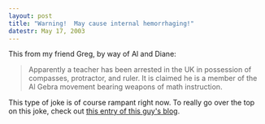 ```yaml
---
layout: post
title: "Warning!  May cause internal hemorrhaging!"
datestr: May 17, 2003
---
```


This from my friend Greg, by way of Al and Diane:
<blockquote>Apparently a teacher has been arrested in the UK in possession of compasses, protractor, and ruler.  It is claimed he is a member of the Al Gebra movement bearing weapons of math instruction.</blockquote>
This type of joke is of course rampant right now.  To really go over the top on this joke, check out <a href="http://www.tc.umn.edu/~gigl0002/mtarchives/000548.html">this entry of this guy's blog</a>.

